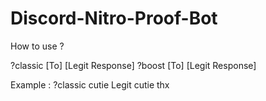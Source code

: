 # Discord-Nitro-Proof-Bot
How to use ?

?classic [To] [Legit Response]
?boost [To] [Legit Response]

Example :
?classic cutie Legit cutie thx
